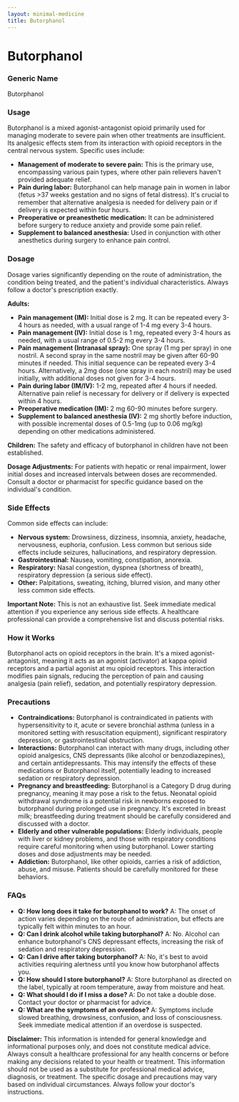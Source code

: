 ```yaml
---
layout: minimal-medicine
title: Butorphanol
---
```


# Butorphanol
### Generic Name
Butorphanol

### Usage
Butorphanol is a mixed agonist-antagonist opioid primarily used for managing moderate to severe pain when other treatments are insufficient.  Its analgesic effects stem from its interaction with opioid receptors in the central nervous system.  Specific uses include:

* **Management of moderate to severe pain:** This is the primary use, encompassing various pain types, where other pain relievers haven't provided adequate relief.
* **Pain during labor:** Butorphanol can help manage pain in women in labor (fetus >37 weeks gestation and no signs of fetal distress).  It's crucial to remember that alternative analgesia is needed for delivery pain or if delivery is expected within four hours.
* **Preoperative or preanesthetic medication:** It can be administered before surgery to reduce anxiety and provide some pain relief.
* **Supplement to balanced anesthesia:** Used in conjunction with other anesthetics during surgery to enhance pain control.


### Dosage
Dosage varies significantly depending on the route of administration, the condition being treated, and the patient's individual characteristics.  Always follow a doctor's prescription exactly.

**Adults:**

* **Pain management (IM):** Initial dose is 2 mg.  It can be repeated every 3-4 hours as needed, with a usual range of 1-4 mg every 3-4 hours.
* **Pain management (IV):** Initial dose is 1 mg, repeated every 3-4 hours as needed, with a usual range of 0.5-2 mg every 3-4 hours.
* **Pain management (Intranasal spray):** One spray (1 mg per spray) in one nostril.  A second spray in the same nostril may be given after 60-90 minutes if needed.  This initial sequence can be repeated every 3-4 hours.  Alternatively, a 2mg dose (one spray in each nostril) may be used initially, with additional doses not given for 3-4 hours.
* **Pain during labor (IM/IV):** 1-2 mg, repeated after 4 hours if needed.  Alternative pain relief is necessary for delivery or if delivery is expected within 4 hours.
* **Preoperative medication (IM):** 2 mg 60-90 minutes before surgery.
* **Supplement to balanced anesthesia (IV):** 2 mg shortly before induction, with possible incremental doses of 0.5-1mg (up to 0.06 mg/kg) depending on other medications administered.


**Children:** The safety and efficacy of butorphanol in children have not been established.

**Dosage Adjustments:**  For patients with hepatic or renal impairment, lower initial doses and increased intervals between doses are recommended.  Consult a doctor or pharmacist for specific guidance based on the individual's condition.


### Side Effects
Common side effects can include:

* **Nervous system:** Drowsiness, dizziness, insomnia, anxiety, headache, nervousness, euphoria, confusion.  Less common but serious side effects include seizures, hallucinations, and respiratory depression.
* **Gastrointestinal:** Nausea, vomiting, constipation, anorexia.
* **Respiratory:** Nasal congestion, dyspnea (shortness of breath), respiratory depression (a serious side effect).
* **Other:**  Palpitations, sweating, itching, blurred vision, and many other less common side effects.

**Important Note:**  This is not an exhaustive list.  Seek immediate medical attention if you experience any serious side effects.  A healthcare professional can provide a comprehensive list and discuss potential risks.


### How it Works
Butorphanol acts on opioid receptors in the brain. It's a mixed agonist-antagonist, meaning it acts as an agonist (activator) at kappa opioid receptors and a partial agonist at mu opioid receptors. This interaction modifies pain signals, reducing the perception of pain and causing analgesia (pain relief), sedation, and potentially respiratory depression.


### Precautions
* **Contraindications:** Butorphanol is contraindicated in patients with hypersensitivity to it, acute or severe bronchial asthma (unless in a monitored setting with resuscitation equipment), significant respiratory depression, or gastrointestinal obstruction.
* **Interactions:** Butorphanol can interact with many drugs, including other opioid analgesics, CNS depressants (like alcohol or benzodiazepines), and certain antidepressants. This may intensify the effects of these medications or Butorphanol itself, potentially leading to increased sedation or respiratory depression.
* **Pregnancy and breastfeeding:** Butorphanol is a Category D drug during pregnancy, meaning it may pose a risk to the fetus. Neonatal opioid withdrawal syndrome is a potential risk in newborns exposed to butorphanol during prolonged use in pregnancy. It's excreted in breast milk; breastfeeding during treatment should be carefully considered and discussed with a doctor.
* **Elderly and other vulnerable populations:**  Elderly individuals, people with liver or kidney problems, and those with respiratory conditions require careful monitoring when using butorphanol.  Lower starting doses and dose adjustments may be needed.
* **Addiction:** Butorphanol, like other opioids, carries a risk of addiction, abuse, and misuse.  Patients should be carefully monitored for these behaviors.


### FAQs

* **Q: How long does it take for butorphanol to work?** A: The onset of action varies depending on the route of administration, but effects are typically felt within minutes to an hour.
* **Q: Can I drink alcohol while taking butorphanol?** A: No. Alcohol can enhance butorphanol's CNS depressant effects, increasing the risk of sedation and respiratory depression.
* **Q: Can I drive after taking butorphanol?** A: No, it's best to avoid activities requiring alertness until you know how butorphanol affects you.
* **Q: How should I store butorphanol?** A: Store butorphanol as directed on the label, typically at room temperature, away from moisture and heat.
* **Q: What should I do if I miss a dose?** A: Do not take a double dose. Contact your doctor or pharmacist for advice.
* **Q:  What are the symptoms of an overdose?** A: Symptoms include slowed breathing, drowsiness, confusion, and loss of consciousness.  Seek immediate medical attention if an overdose is suspected.


**Disclaimer:** This information is intended for general knowledge and informational purposes only, and does not constitute medical advice.  Always consult a healthcare professional for any health concerns or before making any decisions related to your health or treatment.  This information should not be used as a substitute for professional medical advice, diagnosis, or treatment.  The specific dosage and precautions may vary based on individual circumstances.  Always follow your doctor's instructions.
